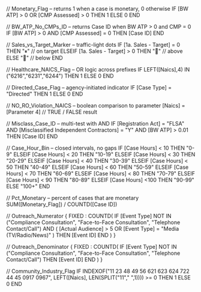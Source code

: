 // Monetary_Flag – returns 1 when a case is monetary, 0 otherwise
IF [BW ATP] > 0
OR [CMP Assessed] > 0
THEN 1
ELSE 0
END

// BW_ATP_No_CMPs_ID – returns Case ID when BW ATP > 0 and CMP = 0
IF [BW ATP] > 0
AND [CMP Assessed] = 0
THEN [Case ID]
END

// Sales_vs_Target_Marker – traffic-light dots
IF [1a. Sales - Target] = 0 THEN "⏸" // on target
ELSEIF [1a. Sales - Target] > 0 THEN "🔵" // above
ELSE "🔴" // below
END

// Healthcare_NAICS_Flag – OR logic across prefixes
IF LEFT([Naics],4) IN ("6216","6231","6244")
THEN 1
ELSE 0
END

// Directed_Case_Flag – agency-initiated indicator
IF [Case Type] = "Directed" THEN 1 ELSE 0 END

// NO_RO_Violation_NAICS – boolean comparison to parameter
[Naics] = [Parameter 4] // TRUE / FALSE result

// Misclass_Case_ID – multi-test with AND
IF [Registration Act] = "FLSA"
AND [Misclassified Independent Contractors] = "Y"
AND [BW ATP] > 0.01
THEN [Case ID]
END

// Case_Hour_Bin – closed intervals, no gaps
IF [Case Hours] < 10 THEN "0-9"
ELSEIF [Case Hours] < 20 THEN "10-19"
ELSEIF [Case Hours] < 30 THEN "20-29"
ELSEIF [Case Hours] < 40 THEN "30-39"
ELSEIF [Case Hours] < 50 THEN "40-49"
ELSEIF [Case Hours] < 60 THEN "50-59"
ELSEIF [Case Hours] < 70 THEN "60-69"
ELSEIF [Case Hours] < 80 THEN "70-79"
ELSEIF [Case Hours] < 90 THEN "80-89"
ELSEIF [Case Hours] <100 THEN "90-99"
ELSE "100+"
END

// Pct_Monetary – percent of cases that are monetary
SUM([Monetary_Flag]) / COUNTD([Case ID])

// Outreach_Numerator
{ FIXED : COUNTD(
IF [Event Type] NOT IN ("Compliance Consultation",
"Face-to-Face Consultation",
"Telephone Contact/Call")
AND ( [Actual Audience] > 5
OR [Event Type] = "Media (TV/Radio/News)" )
THEN [Event ID]
END ) }

// Outreach_Denominator
{ FIXED : COUNTD(
IF [Event Type] NOT IN ("Compliance Consultation",
"Face-to-Face Consultation",
"Telephone Contact/Call")
THEN [Event ID]
END ) }

// Community_Industry_Flag
IF INDEXOF("11 23 48 49 56 621 623 624 722 44 45 0917 0967",
LEFT([Naics],
LEN(SPLIT("11"," ",1)))) >= 0
THEN 1
ELSE 0
END
